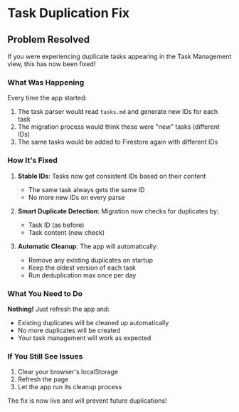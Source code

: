 # Task Duplication Fix

## Problem Resolved

If you were experiencing duplicate tasks appearing in the Task Management view, this has now been fixed!

### What Was Happening

Every time the app started:
1. The task parser would read `tasks.md` and generate new IDs for each task
2. The migration process would think these were "new" tasks (different IDs)
3. The same tasks would be added to Firestore again with different IDs

### How It's Fixed

1. **Stable IDs**: Tasks now get consistent IDs based on their content
   - The same task always gets the same ID
   - No more new IDs on every parse

2. **Smart Duplicate Detection**: Migration now checks for duplicates by:
   - Task ID (as before)
   - Task content (new check)

3. **Automatic Cleanup**: The app will automatically:
   - Remove any existing duplicates on startup
   - Keep the oldest version of each task
   - Run deduplication max once per day

### What You Need to Do

**Nothing!** Just refresh the app and:
- Existing duplicates will be cleaned up automatically
- No more duplicates will be created
- Your task management will work as expected

### If You Still See Issues

1. Clear your browser's localStorage
2. Refresh the page
3. Let the app run its cleanup process

The fix is now live and will prevent future duplications!